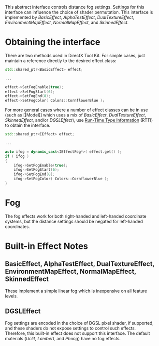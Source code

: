 This abstract interface controls distance fog settings. Settings for this interface can influence the choice of shader permutation. This interface is implemented by _BasicEffect_, _AlphaTestEffect_, _DualTextureEffect_, _EnvironmentMapEffect_, _NormalMapEffect_, and _SkinnedEffect_.

# Obtaining the interface

There are two methods used in DirectX Tool Kit. For simple cases, just maintain a reference directly to the desired effect class:

```cpp
std::shared_ptr<BasicEffect> effect;

...

effect->SetFogEnable(true);
effect->SetFogStart(6);
effect->SetFogEnd(8);
effect->SetFogColor( Colors::CornflowerBlue );
```

For more general cases where a number of effect classes can be in use (such as [[Model]] which uses a mix of _BasicEffect_, _DualTextureEffect_, _SkinnedEffect_, and/or _DGSLEffect_), use [Run-Time Type Information](https://en.wikipedia.org/wiki/Run-time_type_information) (RTTI) to obtain the interface.

```cpp
std::shared_ptr<IEffect> effect;

...

auto ifog = dynamic_cast<IEffectFog*>( effect.get() );
if ( ifog )
{
    ifog->SetFogEnable(true);
    ifog->SetFogStart(6);
    ifog->SetFogEnd(8);
    ifog->SetFogColor( Colors::CornflowerBlue );
}
```

# Fog
The fog effects work for both right-handed and left-handed coordinate systems, but the distance settings should be negated for left-handed coordinates.

# Built-in Effect Notes

## BasicEffect, AlphaTestEffect, DualTextureEffect, EnvironmentMapEffect, NormalMapEffect, SkinnedEffect
These implement a simple linear fog which is inexpensive on all feature levels.

## DGSLEffect
Fog settings are encoded in the choice of DGSL pixel shader, if supported, and these shaders do not expose settings to control such effects. Therefore, this built-in effect does not support this interface. The default materials (_Unlit_, _Lambert_, and _Phong_) have no fog effects.
